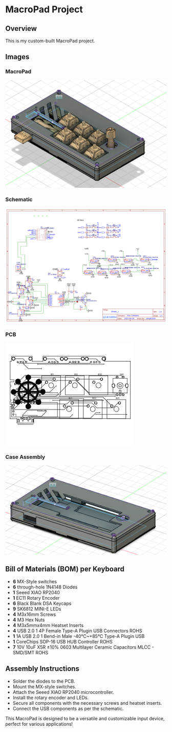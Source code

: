 # MacroPad Project

## Overview
This is my custom-built MacroPad project.

## Images
### MacroPad
![MacroPad](image.png)

### Schematic
![Schematic](Schematic_macro-pt2_2025-02-20.png)

### PCB
![PCB](PCB_PCB_macro-pt2_2025-02-20.png)

### Case Assembly
![Case Assembly](image-1.png)

## Bill of Materials (BOM) per Keyboard
- **6** MX-Style switches
- **6** through-hole 1N4148 Diodes
- **1** Seeed XIAO RP2040
- **1** EC11 Rotary Encoder
- **6** Black Blank DSA Keycaps
- **9** SK6812 MINI-E LEDs
- **4** M3x16mm Screws
- **4** M3 Hex Nuts
- **4** M3x5mmx4mm Heatset Inserts
- **4** USB 2.0 1 4P Female Type-A Plugin USB Connectors ROHS
- **1** 1A USB 2.0 1 Bend-in Male -40℃~+85℃ Type-A Plugin USB
- **1** CoreChips SOP-16 USB HUB Controller ROHS
- **7** 10V 10uF X5R ±10% 0603 Multilayer Ceramic Capacitors MLCC - SMD/SMT ROHS

## Assembly Instructions
- Solder the diodes to the PCB.
- Mount the MX-style switches.
- Attach the Seeed XIAO RP2040 microcontroller.
- Install the rotary encoder and LEDs.
- Secure all components with the necessary screws and heatset inserts.
- Connect the USB components as per the schematic.

This MacroPad is designed to be a versatile and customizable input device, perfect for various applications!


